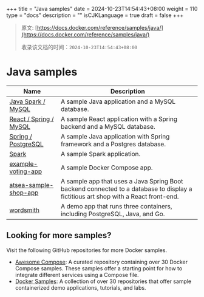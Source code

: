+++
title = "Java samples"
date = 2024-10-23T14:54:43+08:00
weight = 110
type = "docs"
description = ""
isCJKLanguage = true
draft = false
+++

> 原文: [https://docs.docker.com/reference/samples/java/](https://docs.docker.com/reference/samples/java/)
>
> 收录该文档的时间：`2024-10-23T14:54:43+08:00`

# Java samples

| Name                                                         | Description                                                  |
| ------------------------------------------------------------ | ------------------------------------------------------------ |
| [Java Spark / MySQL](https://github.com/docker/awesome-compose/tree/master/sparkjava-mysql) | A sample Java application and a MySQL database.              |
| [React / Spring / MySQL](https://github.com/docker/awesome-compose/tree/master/react-java-mysql) | A sample React application with a Spring backend and a MySQL database. |
| [Spring / PostgreSQL](https://github.com/docker/awesome-compose/tree/master/spring-postgres) | A sample Java application with Spring framework and a Postgres database. |
| [Spark](https://github.com/docker/awesome-compose/tree/master/sparkjava) | A sample Spark application.                                  |
| [example-voting-app](https://github.com/dockersamples/example-voting-app) | A sample Docker Compose app.                                 |
| [atsea-sample-shop-app](https://github.com/dockersamples/atsea-sample-shop-app) | A sample app that uses a Java Spring Boot backend connected to a database to display a fictitious art shop with a React front-end. |
| [wordsmith](https://github.com/dockersamples/wordsmith)      | A demo app that runs three containers, including PostgreSQL, Java, and Go. |

## Looking for more samples?

Visit the following GitHub repositories for more Docker samples.

- [Awesome Compose](https://github.com/docker/awesome-compose): A curated repository containing over 30 Docker Compose samples. These samples offer a starting point for how to integrate different services using a Compose file.
- [Docker Samples](https://github.com/dockersamples?q=&type=all&language=&sort=stargazers): A collection of over 30 repositories that offer sample containerized demo applications, tutorials, and labs.
